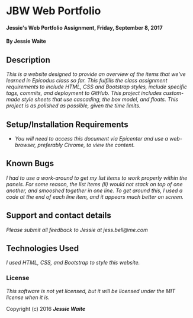# JBW Web Portfolio

#### Jessie's Web Portfolio Assignment, Friday, September 8, 2017

#### By Jessie Waite

## Description

_This is a website designed to provide an overview of the items that we've learned in Epicodus class so far. This fulfills the class assignment requirements to include HTML, CSS and Bootstrap styles, include specific tags, commits, and deployment to GitHub. This project includes custom-made style sheets that use cascading, the box model, and floats. This project is as polished as possible, given the time limits._

## Setup/Installation Requirements

* _You will need to access this document via Epicenter and use a web-browser, preferably Chrome, to view the content._

## Known Bugs

_I had to use a work-around to get my list items to work properly within the panels. For some reason, the list items (li) would not stack on top of one another, and smooshed together in one line. To get around this, I used a <br> code at the end of each line item, and it appears much better on screen._

## Support and contact details

_Please submit all feedback to Jessie at jess.bell@me.com_

## Technologies Used

_I used HTML, CSS, and Bootstrap to style this website._

### License

*This software is not yet licensed, but it will be licensed under the MIT license when it is.*

Copyright (c) 2016 **_Jessie Waite_**
